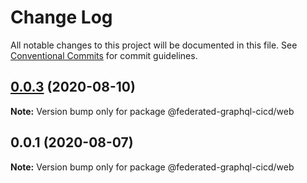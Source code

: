 # Change Log

All notable changes to this project will be documented in this file.
See [Conventional Commits](https://conventionalcommits.org) for commit guidelines.

## [0.0.3](https://github.com/rober-dev/federated-graphql-cicd/compare/@federated-graphql-cicd/web@0.0.2...@federated-graphql-cicd/web@0.0.3) (2020-08-10)

**Note:** Version bump only for package @federated-graphql-cicd/web

## 0.0.1 (2020-08-07)

**Note:** Version bump only for package @federated-graphql-cicd/web
